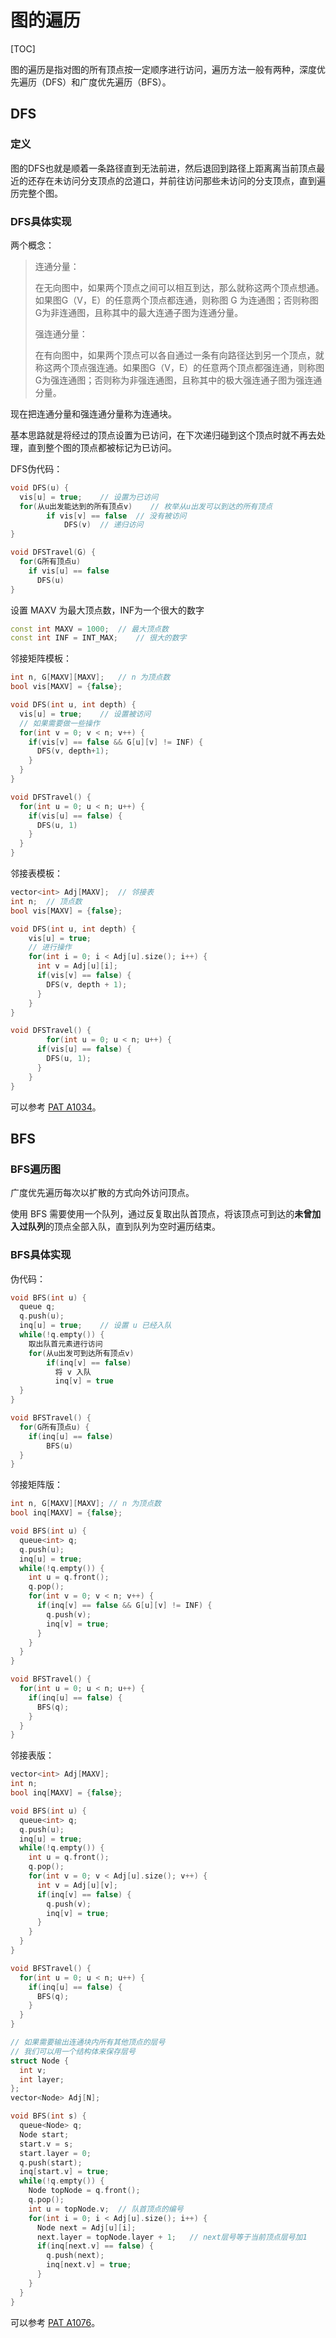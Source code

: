 # 图的遍历

[TOC]

图的遍历是指对图的所有顶点按一定顺序进行访问，遍历方法一般有两种，深度优先遍历（DFS）和广度优先遍历（BFS）。

## DFS

### 定义

图的DFS也就是顺着一条路径直到无法前进，然后退回到路径上距离离当前顶点最近的还存在未访问分支顶点的岔道口，并前往访问那些未访问的分支顶点，直到遍历完整个图。

### DFS具体实现

两个概念：

> 连通分量：
>
> 在无向图中，如果两个顶点之间可以相互到达，那么就称这两个顶点想通。如果图G（V，E）的任意两个顶点都连通，则称图 G 为连通图；否则称图 G为非连通图，且称其中的最大连通子图为连通分量。
>
> 强连通分量：
>
> 在有向图中，如果两个顶点可以各自通过一条有向路径达到另一个顶点，就称这两个顶点强连通。如果图G（V，E）的任意两个顶点都强连通，则称图G为强连通图；否则称为非强连通图，且称其中的极大强连通子图为强连通分量。

现在把连通分量和强连通分量称为连通块。

基本思路就是将经过的顶点设置为已访问，在下次递归碰到这个顶点时就不再去处理，直到整个图的顶点都被标记为已访问。

DFS伪代码：

```cpp
void DFS(u) {
  vis[u] = true;	// 设置为已访问
  for(从u出发能达到的所有顶点v)	// 枚举从u出发可以到达的所有顶点
    	if vis[v] == false	// 没有被访问
        	DFS(v)	// 递归访问
}

void DFSTravel(G) {
  for(G所有顶点u)
    if vis[u] == false
      DFS(u)
}
```

设置 MAXV 为最大顶点数，INF为一个很大的数字

```cpp
const int MAXV = 1000;	// 最大顶点数
const int INF = INT_MAX;	// 很大的数字
```

邻接矩阵模板：

```cpp
int n, G[MAXV][MAXV];	// n 为顶点数
bool vis[MAXV] = {false};

void DFS(int u, int depth) {
  vis[u] = true;	// 设置被访问
  // 如果需要做一些操作
  for(int v = 0; v < n; v++) {
    if(vis[v] == false && G[u][v] != INF) {
      DFS(v, depth+1);
    }
  }
}

void DFSTravel() {
  for(int u = 0; u < n; u++) {
    if(vis[u] == false) {	
      DFS(u, 1)
    }
  }
}
```

邻接表模板：

```cpp
vector<int> Adj[MAXV];	// 邻接表
int n;	// 顶点数
bool vis[MAXV] = {false};

void DFS(int u, int depth) {
  	vis[u] = true;
  	// 进行操作
  	for(int i = 0; i < Adj[u].size(); i++) {
      int v = Adj[u][i];
      if(vis[v] == false) {
        DFS(v, depth + 1);
      }
    }
}

void DFSTravel() {
 		for(int u = 0; u < n; u++) {
      if(vis[u] == false) {
        DFS(u, 1);
      }
    }
}
```

可以参考 [PAT A1034](https://github.com/Veeupup/DataStructures-Algorithms/blob/master/pta/pta_advanced_level/1034.cpp)。

## BFS

### BFS遍历图

广度优先遍历每次以扩散的方式向外访问顶点。

使用 BFS 需要使用一个队列，通过反复取出队首顶点，将该顶点可到达的**未曾加入过队列**的顶点全部入队，直到队列为空时遍历结束。

### BFS具体实现

伪代码：

```cpp
void BFS(int u) {
  queue q;
  q.push(u);
  inq[u] = true;	// 设置 u 已经入队
  while(!q.empty()) {
    取出队首元素进行访问
    for(从u出发可到达所有顶点v)
      	if(inq[v] == false)
          将 v 入队
          inq[v] = true
  }
}

void BFSTravel() {
  for(G所有顶点u) {
    if(inq[u] == false)
      	BFS(u)
  }
}
```

邻接矩阵版：

```cpp
int n, G[MAXV][MAXV]; // n 为顶点数
bool inq[MAXV] = {false};

void BFS(int u) {
  queue<int> q;
  q.push(u);
  inq[u] = true;
  while(!q.empty()) {
    int u = q.front();
    q.pop();
    for(int v = 0; v < n; v++) {
      if(inq[v] == false && G[u][v] != INF) {
        q.push(v);
        inq[v] = true;
      }
    }
  }
}

void BFSTravel() {
  for(int u = 0; u < n; u++) {
    if(inq[u] == false) {
      BFS(q);
    }
  }
}
```

邻接表版：

```cpp
vector<int> Adj[MAXV];
int n;
bool inq[MAXV] = {false};

void BFS(int u) {
  queue<int> q;
  q.push(u);
  inq[u] = true;
  while(!q.empty()) {
    int u = q.front();
    q.pop();
    for(int v = 0; v < Adj[u].size(); v++) {
      int v = Adj[u][v];
      if(inq[v] == false) {
        q.push(v);
        inq[v] = true;
      }
    }
  }
}

void BFSTravel() {
  for(int u = 0; u < n; u++) {
    if(inq[u] == false) {
      BFS(q);
    }
  }
}

// 如果需要输出连通块内所有其他顶点的层号
// 我们可以用一个结构体来保存层号
struct Node {
  int v;
  int layer;
};
vector<Node> Adj[N];

void BFS(int s) {
  queue<Node> q;
  Node start;
  start.v = s;
  start.layer = 0;
  q.push(start);
  inq[start.v] = true;
  while(!q.empty()) {
    Node topNode = q.front();
    q.pop();
    int u = topNode.v;	// 队首顶点的编号
    for(int i = 0; i < Adj[u].size(); i++) {
      Node next = Adj[u][i];
      next.layer = topNode.layer + 1;	// next层号等于当前顶点层号加1
      if(inq[next.v] == false) {
        q.push(next);
        inq[next.v] = true;
      }
    }
  }
}

```

可以参考 [PAT A1076](https://github.com/Veeupup/DataStructures-Algorithms/blob/master/pta/pta_advanced_level/1076.cpp)。